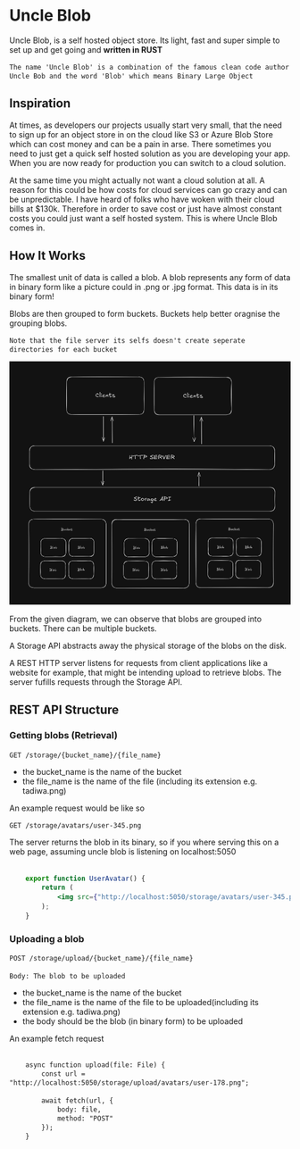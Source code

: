 # Uncle Blob

Uncle Blob, is a self hosted object store. Its light, fast and super simple to set up and get going and **written in RUST** 

    The name 'Uncle Blob' is a combination of the famous clean code author Uncle Bob and the word 'Blob' which means Binary Large Object

## Inspiration

At times, as developers our projects usually start very small, that the need to sign up for an object store in on the cloud like S3 or Azure Blob Store which can cost money and can be a pain in arse. There sometimes you need to just get a quick self hosted solution as you are developing your app. When you are now ready for production you can switch to a cloud solution.

At the same time you might actually not want a cloud solution at all. A reason for this could be how costs for cloud services can go crazy and can be unpredictable. I have heard of folks who have woken with their cloud bills at $130k. Therefore in order to save cost or just have almost constant costs you could just want a self hosted system. This is where Uncle Blob comes in.

## How It Works
The smallest unit of data is called a blob. A blob represents any form of data in binary form like a picture could in .png or .jpg format. This data is in its binary form!

Blobs are then grouped to form buckets. Buckets help better oragnise the grouping blobs.

    Note that the file server its selfs doesn't create seperate directories for each bucket

![alt text](image.png)

From the given diagram, we can observe that blobs are grouped into buckets. There can be multiple buckets.

A Storage API abstracts away the physical storage of the blobs on the disk.

A REST HTTP server listens for requests from client applications like a website for example, that might be intending upload to retrieve blobs. The server fufills requests through the Storage API.

## REST API Structure

### Getting blobs (Retrieval)

    GET /storage/{bucket_name}/{file_name}

- the bucket_name is the name of the bucket
- the file_name is the name of the file (including its extension e.g. tadiwa.png)

An example request would be like so

    GET /storage/avatars/user-345.png

The server returns the blob in its binary, so if you where serving this on a web page, assuming uncle blob is listening on localhost:5050


```jsx

    export function UserAvatar() {
        return (
            <img src={"http://localhost:5050/storage/avatars/user-345.png"} />
        );
    }

```

### Uploading a blob

    POST /storage/upload/{bucket_name}/{file_name}

    Body: The blob to be uploaded

- the bucket_name is the name of the bucket
- the file_name is the name of the file to be uploaded(including its extension e.g. tadiwa.png)
- the body should be the blob (in binary form) to be uploaded

An example fetch request



```tsx

    async function upload(file: File) {
        const url = "http://localhost:5050/storage/upload/avatars/user-178.png";

        await fetch(url, {
            body: file,
            method: "POST"
        });
    }

```
